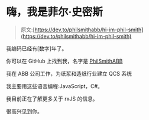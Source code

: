 # 嗨，我是菲尔·史密斯

> 原文:[https://dev.to/philsmithabb/hi-im-phil-smith](https://dev.to/philsmithabb/hi-im-phil-smith)

我编码已经有[数字]年了。

你可以在 GitHub 上找到我，名字是 [PhilSmithABB](https://github.com/PhilSmithABB)

我在 ABB 公司工作，为纸浆和造纸行业建立 QCS 系统

我主要用这些语言编程:JavaScript，C#。

我目前正在了解更多关于 rxJS 的信息。

很高兴见到你。
